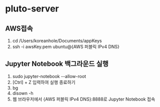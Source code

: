 # pluto-server

## AWS접속

1. cd /Users/koreanhole/Documents/appKeys
2. ssh -i awsKey.pem ubuntu@{AWS 퍼블릭 IPv4 DNS}

## Jupyter Notebook 백그라운드 실행

1. sudo jupyter-notebook --allow-root
2. [Ctrl] + Z 입력하여 실행 종료하기
3. bg
4. disown -h
5. 웹 브라우저에서 {AWS 퍼블릭 IPv4 DNS}:8888로 Jupyter Notebook 접속
